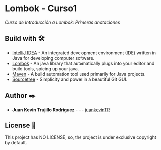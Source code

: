 # Lombok - Curso1

_Curso de Introducción a Lombok: Primeras anotaciones_

## Build with 🛠️

* [IntelliJ IDEA](https://www.jetbrains.com/idea) - An integrated development environment (IDE) written in Java for
  developing computer software.
* [Lombok](https://projectlombok.org) - An java library that automatically plugs into your editor and build tools, spicing up your java.
* [Maven](http://maven.apache.org) - A build automation tool used primarily for Java projects.
* [Sourcetree](https://www.sourcetreeapp.com) - Simplicity and power in a beautiful Git GUI.

## Author ✒️

* **Juan Kevin Trujillo Rodríguez** - *-* - [juankevinTR](https://juankevintrujillo.com)

## License 📄

This project has NO LICENSE, so, the project is under exclusive copyright by default.